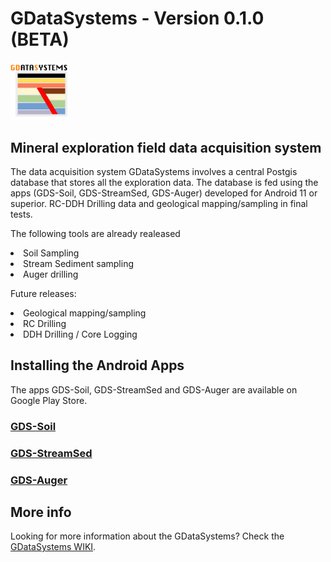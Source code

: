 # GDataSystems - Version 0.1.0 (BETA)
<img src="/img/ico512.png" width=92>
<h2>Mineral exploration field data acquisition system</h2>
<p> The data acquisition system GDataSystems involves a central Postgis database that stores all the exploration data. The database is fed using the apps (GDS-Soil, GDS-StreamSed, GDS-Auger) developed for Android 11 or superior. RC-DDH Drilling data and geological mapping/sampling in final tests.</p>

<p>The following tools are already realeased</p>
<li> Soil Sampling
<li> Stream Sediment sampling
<li> Auger drilling
<p> Future releases:</p>
<li> Geological mapping/sampling
<li> RC Drilling
<li> DDH Drilling / Core Logging

<h2>Installing the Android Apps</h2>
<p>The apps GDS-Soil, GDS-StreamSed and GDS-Auger are available on  Google Play Store.</p>
<h3><a href="https://play.google.com/store/apps/details?id=com.gdatasystems.gds_soil">GDS-Soil</a></h3>
<h3><a href="https://play.google.com/store/apps/details?id=com.gdatasystems.gds_streamsed">GDS-StreamSed</a></h3>
<h3><a href="https://play.google.com/store/apps/details?id=com.gdatasystems.gds_auger">GDS-Auger</a></h3>


<h2>More info</h2>
<p>Looking for more information about the GDataSystems? Check the <a href="https://github.com/Lanjal/GDataSystems/wiki">GDataSystems WIKI</a>.</p>
